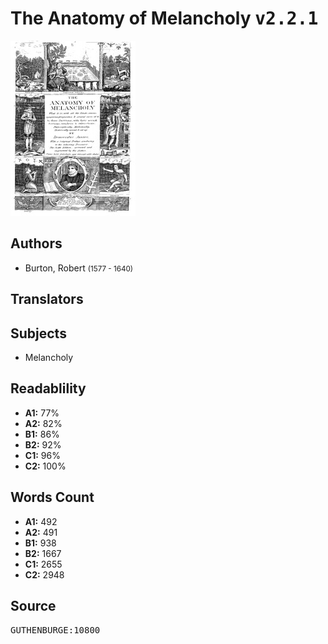 # The Anatomy of Melancholy <kbd>v2.2.1</kbd>

![](./cover.medium.jpg "")

## Authors


 - Burton, Robert <small>(1577 - 1640)</small>

## Translators



## Subjects


 - Melancholy

## Readablility


 - **A1:** 77%
 - **A2:** 82%
 - **B1:** 86%
 - **B2:** 92%
 - **C1:** 96%
 - **C2:** 100%

## Words Count


 - **A1:** 492
 - **A2:** 491
 - **B1:** 938
 - **B2:** 1667
 - **C1:** 2655
 - **C2:** 2948

## Source


<kbd>GUTHENBURGE:10800</kbd>
